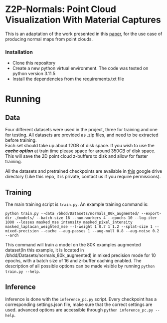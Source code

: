 # Z2P-Normals: Point Cloud Visualization With Material Captures

This is an adaptation of the work presented in this [paper](https://arxiv.org/abs/2105.14548), for the use case of producing normal maps from point clouds.
### Installation
- Clone this repository
- Create a new python virtual environment. The code was tested on python version 3.11.5
- Install the dependencies from the requirements.txt file
# Running 

## Data
Four different datasets were used in the project, three for training and one for testing.
All datasets are provided as .zip files, and need to be extracted before training. <br> 
Each set should take up about 12GB of disk space. 
If you wish to use the ***cache option*** at train time please space for around 350GB of disk space. <br>
This will save the 2D point cloud z-buffers to disk and allow for faster training. 

All the datasets and pretrained checkpoints are available in [this](https://drive.google.com/drive/u/1/folders/1WOLzSjL7GS3M9YbbMzg8xIsXxfNXVKg-) google drive directory
(Like this repo, it is private, contact us if you require permissions).

## Training

The main training script is ``train.py``.
An example training command is:

``python train.py --data /bhdd/Datasets/normals_80k_augmented/ --export-dir ./models/ --batch-size 16 --num-workers 4 --epochs 10 --log-iter 1000 --losses masked_mse intensity masked_pixel_intensity masked_laplacan_weighted_mse --l-weight 1 0.7 1 1.2 --splat-size 1 --mixed-precision --cache --aug-passes 1 --aug-null 0.8 --aug-noise 0.2 --arch``

This command will train a model on the 80K examples augmented dataset(In this example, it is located in /bhdd/Datasets/normals_80k_augmented) in mixed precision mode for 10 epochs, with a batch size of 16 and z-buffer caching enabled. The description of all possible options can be made visible by running ``python train.py --help``.

## Inference
Inference is done with the ``inference_pc.py`` script.
Every checkpoint has a corresponding settings.json file, make sure that the correct settings are used.
advanced options are accessible through ``python inference_pc.py --help``.
